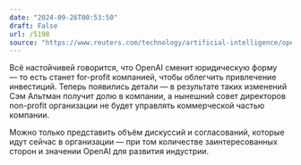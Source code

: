 ```yaml
---
date: "2024-09-26T00:53:50"
draft: False
url: /5198
source: "https://www.reuters.com/technology/artificial-intelligence/openai-remove-non-profit-control-give-sam-altman-equity-sources-say-2024-09-25/"
---
```


Всё настойчивей говорится, что OpenAI сменит юридическую форму — то есть станет for-profit компанией, чтобы облегчить привлечение инвестиций. Теперь появились детали — в результате таких изменений Сэм Альтман получит долю в компании, а нынешний совет директоров non-profit организации не будет управлять коммерческой частью компании.

Можно только представить объём дискуссий и согласований, которые идут сейчас в организации — при том количестве заинтересованных сторон и значении OpenAI для развития индустрии.
